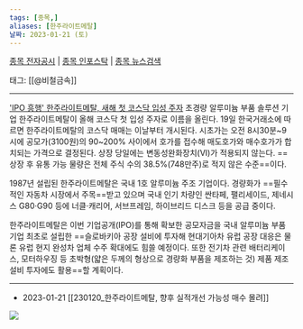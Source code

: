 ```yaml
---
tags: [종목,]
aliases: [한주라이트메탈]
날짜: 2023-01-21 (토)
---
```

[종목 전자공시](https://finance.naver.com/item/dart.naver?code=198940) |  [종목 인포스탁](https://www.infostock.co.kr/site/3d/3d_show.asp?codename=198940) | [종목 뉴스검색](https://m.search.naver.com/search.naver?where=m_news&sm=mtb_jum&query=한주라이트메탈)

태그: [[@비철금속]]

___

['IPO 흥행' 한주라이트메탈, 새해 첫 코스닥 입성 주자](https://n.news.naver.com/article/417/0000888162?sid=101)
초경량 알루미늄 부품 솔루션 기업 한주라이트메탈이 올해 코스닥 첫 입성 주자로 이름을 올린다. 19일 한국거래소에 따르면 한주라이트메탈의 코스닥 매매는 이날부터 개시된다. 시초가는 오전 8시30분~9시에 공모가(3100원)의 90~200% 사이에서 호가를 접수해 매도호가와 매수호가가 합치되는 가격으로 결정된다. 상장 당일에는 변동성완화장치(VI)가 적용되지 않는다. ==상장 후 유통 가능 물량은 전체 주식 수의 38.5%(748만주)로 적지 않은 수준==이다.

1987년 설립된 한주라이트메탈은 국내 1호 알루미늄 주조 기업이다. 경량화가 ==필수적인 자동차 시장에서 주목==받고 있으며 국내 인기 차량인 싼타페, 팰리세이드, 제네시스 G80·G90 등에 너클·캐리어, 서브프레임, 하이브리드 디스크 등을 공급 중이다.  
  
한주라이트메탈은 이번 기업공개(IPO)를 통해 확보한 공모자금을 국내 알루미늄 부품 기업 최초로 설립한 ==슬로바키아 공장 설비에 투자해 현대기아차 유럽 공장 대응은 물론 유럽 현지 완성차 업체 수주 확대에도 힘쓸 예정이다. 또한 전기차 관련 배터리케이스, 모터하우징 등 초박형(얇은 두께의 형상으로 경량화 부품을 제조하는 것) 제품 제조 설비 투자에도 활용==할 계획이다.


___

- 2023-01-21 [[230120_한주라이트메탈, 향후 실적개선 가능성 매수 몰려]]

![](https://i.imgur.com/M6vJr3v.png)
